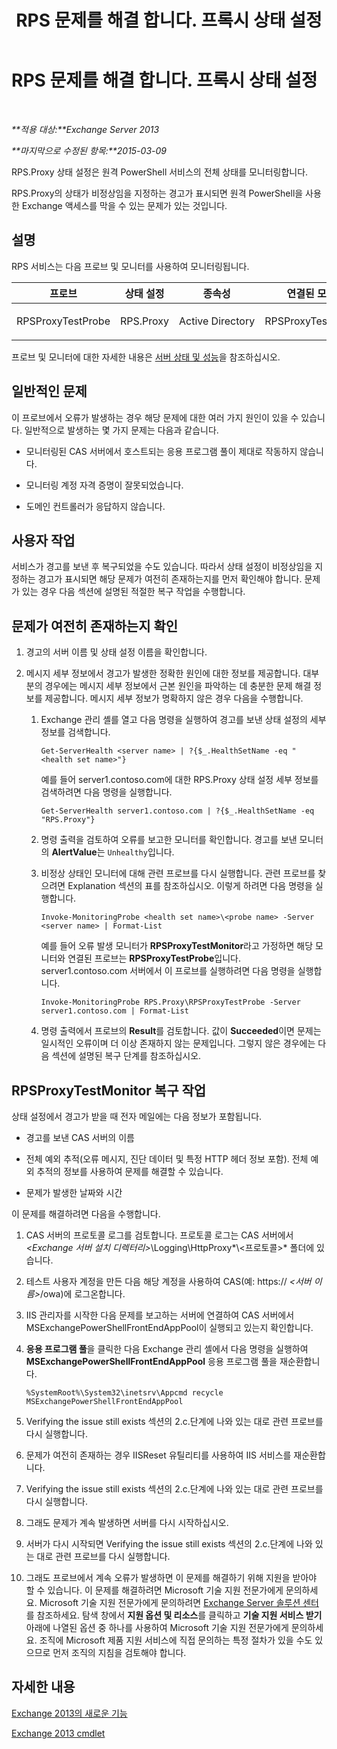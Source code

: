 ﻿---
title: RPS 문제를 해결 합니다. 프록시 상태 설정
TOCTitle: RPS 문제를 해결 합니다. 프록시 상태 설정
ms:assetid: a5058323-5d86-438a-ad4a-fa4292310e98
ms:mtpsurl: https://technet.microsoft.com/ko-kr/library/ms.exch.scom.rps.proxy(v=EXCHG.150)
ms:contentKeyID: 53275577
ms.date: 03/06/2017
mtps_version: v=EXCHG.150
ms.translationtype: MT
---

# RPS 문제를 해결 합니다. 프록시 상태 설정

 

_**적용 대상:**Exchange Server 2013_

_**마지막으로 수정된 항목:**2015-03-09_

RPS.Proxy 상태 설정은 원격 PowerShell 서비스의 전체 상태를 모니터링합니다.

RPS.Proxy의 상태가 비정상임을 지정하는 경고가 표시되면 원격 PowerShell을 사용한 Exchange 액세스를 막을 수 있는 문제가 있는 것입니다.

## 설명

RPS 서비스는 다음 프로브 및 모니터를 사용하여 모니터링됩니다.


<table>
<colgroup>
<col style="width: 25%" />
<col style="width: 25%" />
<col style="width: 25%" />
<col style="width: 25%" />
</colgroup>
<thead>
<tr class="header">
<th>프로브</th>
<th>상태 설정</th>
<th>종속성</th>
<th>연결된 모니터</th>
</tr>
</thead>
<tbody>
<tr class="odd">
<td><p>RPSProxyTestProbe</p></td>
<td><p>RPS.Proxy</p></td>
<td><p>Active Directory</p></td>
<td><p>RPSProxyTestMonitor</p></td>
</tr>
</tbody>
</table>


프로브 및 모니터에 대한 자세한 내용은 [서버 상태 및 성능](https://technet.microsoft.com/ko-kr/library/jj150551\(v=exchg.150\))을 참조하십시오.

## 일반적인 문제

이 프로브에서 오류가 발생하는 경우 해당 문제에 대한 여러 가지 원인이 있을 수 있습니다. 일반적으로 발생하는 몇 가지 문제는 다음과 같습니다.

  - 모니터링된 CAS 서버에서 호스트되는 응용 프로그램 풀이 제대로 작동하지 않습니다.

  - 모니터링 계정 자격 증명이 잘못되었습니다.

  - 도메인 컨트롤러가 응답하지 않습니다.

## 사용자 작업

서비스가 경고를 보낸 후 복구되었을 수도 있습니다. 따라서 상태 설정이 비정상임을 지정하는 경고가 표시되면 해당 문제가 여전히 존재하는지를 먼저 확인해야 합니다. 문제가 있는 경우 다음 섹션에 설명된 적절한 복구 작업을 수행합니다.

## 문제가 여전히 존재하는지 확인

1.  경고의 서버 이름 및 상태 설정 이름을 확인합니다.

2.  메시지 세부 정보에서 경고가 발생한 정확한 원인에 대한 정보를 제공합니다. 대부분의 경우에는 메시지 세부 정보에서 근본 원인을 파악하는 데 충분한 문제 해결 정보를 제공합니다. 메시지 세부 정보가 명확하지 않은 경우 다음을 수행합니다.
    
    1.  Exchange 관리 셸를 열고 다음 명령을 실행하여 경고를 보낸 상태 설정의 세부 정보를 검색합니다.
        
            Get-ServerHealth <server name> | ?{$_.HealthSetName -eq "<health set name>"}
        
        예를 들어 server1.contoso.com에 대한 RPS.Proxy 상태 설정 세부 정보를 검색하려면 다음 명령을 실행합니다.
        
            Get-ServerHealth server1.contoso.com | ?{$_.HealthSetName -eq "RPS.Proxy"}
    
    2.  명령 출력을 검토하여 오류를 보고한 모니터를 확인합니다. 경고를 보낸 모니터의 **AlertValue**는 `Unhealthy`입니다.
    
    3.  비정상 상태인 모니터에 대해 관련 프로브를 다시 실행합니다. 관련 프로브를 찾으려면 Explanation 섹션의 표를 참조하십시오. 이렇게 하려면 다음 명령을 실행합니다.
        
            Invoke-MonitoringProbe <health set name>\<probe name> -Server <server name> | Format-List
        
        예를 들어 오류 발생 모니터가 **RPSProxyTestMonitor**라고 가정하면 해당 모니터와 연결된 프로브는 **RPSProxyTestProbe**입니다. server1.contoso.com 서버에서 이 프로브를 실행하려면 다음 명령을 실행합니다.
        
            Invoke-MonitoringProbe RPS.Proxy\RPSProxyTestProbe -Server server1.contoso.com | Format-List
    
    4.  명령 출력에서 프로브의 **Result**를 검토합니다. 값이 **Succeeded**이면 문제는 일시적인 오류이며 더 이상 존재하지 않는 문제입니다. 그렇지 않은 경우에는 다음 섹션에 설명된 복구 단계를 참조하십시오.

## RPSProxyTestMonitor 복구 작업

상태 설정에서 경고가 받을 때 전자 메일에는 다음 정보가 포함됩니다.

  - 경고를 보낸 CAS 서버의 이름

  - 전체 예외 추적(오류 메시지, 진단 데이터 및 특정 HTTP 헤더 정보 포함). 전체 예외 추적의 정보를 사용하여 문제를 해결할 수 있습니다.

  - 문제가 발생한 날짜와 시간

이 문제를 해결하려면 다음을 수행합니다.

1.  CAS 서버의 프로토콜 로그를 검토합니다. 프로토콜 로그는 CAS 서버에서 *\<Exchange 서버 설치 디렉터리\>*\\Logging\\HttpProxy*\\\<프로토콜\>* 폴더에 있습니다.

2.  테스트 사용자 계정을 만든 다음 해당 계정을 사용하여 CAS(예: https:// *\<서버 이름\>*/owa)에 로그온합니다.

3.  IIS 관리자를 시작한 다음 문제를 보고하는 서버에 연결하여 CAS 서버에서 MSExchangePowerShellFrontEndAppPool이 실행되고 있는지 확인합니다.

4.  **응용 프로그램 풀**을 클릭한 다음 Exchange 관리 셸에서 다음 명령을 실행하여 **MSExchangePowerShellFrontEndAppPool** 응용 프로그램 풀을 재순환합니다.
    
        %SystemRoot%\System32\inetsrv\Appcmd recycle MSExchangePowerShellFrontEndAppPool

5.  Verifying the issue still exists 섹션의 2.c.단계에 나와 있는 대로 관련 프로브를 다시 실행합니다.

6.  문제가 여전히 존재하는 경우 IISReset 유틸리티를 사용하여 IIS 서비스를 재순환합니다.

7.  Verifying the issue still exists 섹션의 2.c.단계에 나와 있는 대로 관련 프로브를 다시 실행합니다.

8.  그래도 문제가 계속 발생하면 서버를 다시 시작하십시오.

9.  서버가 다시 시작되면 Verifying the issue still exists 섹션의 2.c.단계에 나와 있는 대로 관련 프로브를 다시 실행합니다.

10. 그래도 프로브에서 계속 오류가 발생하면 이 문제를 해결하기 위해 지원을 받아야 할 수 있습니다. 이 문제를 해결하려면 Microsoft 기술 지원 전문가에게 문의하세요. Microsoft 기술 지원 전문가에게 문의하려면 [Exchange Server 솔루션 센터](https://go.microsoft.com/fwlink/p/?linkid=180809)를 참조하세요. 탐색 창에서 **지원 옵션 및 리소스**를 클릭하고 **기술 지원 서비스 받기** 아래에 나열된 옵션 중 하나를 사용하여 Microsoft 기술 지원 전문가에게 문의하세요. 조직에 Microsoft 제품 지원 서비스에 직접 문의하는 특정 절차가 있을 수도 있으므로 먼저 조직의 지침을 검토해야 합니다.

## 자세한 내용

[Exchange 2013의 새로운 기능](https://technet.microsoft.com/ko-kr/library/jj150540\(v=exchg.150\))

[Exchange 2013 cmdlet](https://technet.microsoft.com/ko-kr/library/bb124413\(v=exchg.150\))


